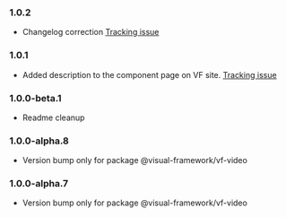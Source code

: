 ### 1.0.2

* Changelog correction [Tracking issue](https://github.com/visual-framework/vf-core/issues/2035)

### 1.0.1

* Added description to the component page on VF site. [Tracking issue](https://github.com/visual-framework/vf-core/issues/1885)

### 1.0.0-beta.1

* Readme cleanup

### 1.0.0-alpha.8

* Version bump only for package @visual-framework/vf-video

### 1.0.0-alpha.7

* Version bump only for package @visual-framework/vf-video
